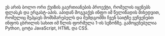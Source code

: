 ეს არის ბოლო ორი ქუიზის გაერთიანების პროექტი, რომელის იყენებს ფლასკს და ერგასტ-აპის. აპიდან მოგვაქვს ინფო იმ წელიწადის მიხედვით, რომელიც შეჰყავს მომხმარებელს და შემდგომში ჩვენ საიტზე ვუჩვენებთ ინფოს ცხრილის სახით იმ წლის ფორმულა 1-ის სეზონზე.
გამოყენებულია Python, ცოტა JavaScript, HTML და CSS.
